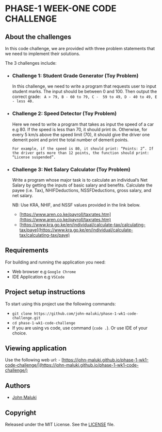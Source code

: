 # PHASE-1 WEEK-ONE CODE CHALLENGE

## About the challenges

In this code challenge, we are provided with three problem statements that we need to implement their
solutions.

The 3 challenges include:

- ### Challenge 1: Student Grade Generator (Toy Problem)

  In this challenge, we need to write a program that requests user to input student marks. The input should be between 0 and 100. Then output the correct grade: ` A > 79, B - 60 to 79, C -  59 to 49, D - 40 to 49, E - less 40.`

- ### Challenge 2: Speed Detector (Toy Problem)

  Here we need to write a program that takes as input the speed of a car e.g 80. If the speed is less than 70, it should print `Ok`. Otherwise, for every 5 km/s above the speed limit (70), it should give the driver one demerit point and print the total number of demerit points.

  `For example, if the speed is 80, it should print: “Points: 2”. If the driver gets more than 12 points, the function should print: “License suspended”.`

- ### Challenge 3: Net Salary Calculator (Toy Problem)

  Write a program whose major task is to calculate an individual’s Net Salary by getting the inputs of basic salary and benefits. Calculate the payee (i.e. Tax), NHIFDeductions, NSSFDeductions, gross salary, and net salary.

  NB: Use KRA, NHIF, and NSSF values provided in the link below.

  - [https://www.aren.co.ke/payroll/taxrates.htm](https://www.aren.co.ke/payroll/taxrates.htm)
  - [https://www.kra.go.ke/en/individual/calculate-tax/calculating-tax/paye](https://www.kra.go.ke/en/individual/calculate-tax/calculating-tax/paye)

## Requirements

For building and running the application you need:

- Web browser e.g `Google Chrome`
- IDE Application e.g `VSCode`

## Project setup instructions

To start using this project use the following commands:

- `git clone https://github.com/john-maluki/phase-1-wk1-code-challenge.git`
- `cd phase-1-wk1-code-challenge`
- If you are using vs code, use command (`code .`). Or use IDE of your choice.

## Viewing application

Use the following web url: - [https://john-maluki.github.io/phase-1-wk1-code-challenge/](https://john-maluki.github.io/phase-1-wk1-code-challenge/)

## Authors

- [John Maluki](https://github.com/john-maluki)

## Copyright

Released under the MIT License. See the [LICENSE](https://github.com/john-maluki/phase-1-wk1-code-challenge/blob/main/LICENSE) file.
